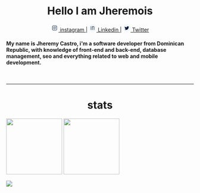 <h1  align="center">Hello I am Jheremois</h1>
<p align='center'>
<a href="https://www.instagram.com/shuniata_jc/" alt='ig'>
<svg width="20" height="20" viewBox="0 0 20 20" fill="none" xmlns="http://www.w3.org/2000/svg">
<circle cx="10" cy="10" r="10" fill="#F1F6F9"/>
<rect x="4.30005" y="4.30005" width="11.4" height="11.4" rx="1.5" fill="#F1F6F9" stroke="#0E1A38"/>
<circle cx="9.90405" cy="9.90393" r="2.5" stroke="#0E1A38"/>
<circle cx="13.3" cy="6.69998" r="0.6" fill="#0E1A38"/>
</svg> instagram
</a>|
<a href="https://www.linkedin.com/in/jheremy-ricardo-castro-guerrero-3a85521a0/">
<svg width="20" height="20" viewBox="0 0 20 20" fill="none" xmlns="http://www.w3.org/2000/svg">
<circle cx="10" cy="10" r="10" fill="#F1F6F9"/>
<rect x="4.3999" y="4.40002" width="11.2" height="11" rx="5.5" fill="#F1F6F9"/>
<path d="M6.3999 15.2V5.19995H5.3999V15.2H6.3999ZM8.97133 5.19995V15.2H9.97133V5.19995H8.97133ZM9.47133 7.39995C9.72327 7.83184 9.72322 7.83187 9.72319 7.83188C9.7232 7.83188 9.72318 7.83189 9.7232 7.83188C9.72323 7.83186 9.72331 7.83182 9.72344 7.83174C9.72371 7.83159 9.72417 7.83131 9.72485 7.83092C9.72619 7.83014 9.72834 7.8289 9.73128 7.8272C9.73715 7.82381 9.74617 7.81862 9.75813 7.81178C9.78206 7.7981 9.81779 7.77783 9.8638 7.75213C9.95588 7.70072 10.0889 7.62773 10.251 7.54244C10.5763 7.37129 11.0137 7.15315 11.4696 6.96051C11.931 6.76548 12.3861 6.60746 12.753 6.54223C12.9369 6.50954 13.073 6.50502 13.1642 6.51734C13.2545 6.52952 13.2577 6.55145 13.2412 6.53296L13.9872 5.86694C13.7921 5.64846 13.5319 5.55788 13.298 5.52632C13.065 5.49488 12.816 5.51536 12.578 5.55767C12.1012 5.64244 11.5652 5.83442 11.0803 6.0394C10.5896 6.24675 10.1253 6.47861 9.78538 6.65747C9.6149 6.74717 9.4745 6.82418 9.37629 6.87902C9.32716 6.90645 9.28853 6.92837 9.26189 6.94359C9.24857 6.95121 9.23824 6.95715 9.2311 6.96128C9.22753 6.96334 9.22475 6.96495 9.22279 6.96609C9.22181 6.96666 9.22104 6.96711 9.22047 6.96744C9.22019 6.9676 9.21996 6.96774 9.21978 6.96784C9.21969 6.96789 9.21959 6.96795 9.21955 6.96797C9.21946 6.96802 9.2194 6.96806 9.47133 7.39995ZM13.2412 6.53296C13.2206 6.50982 13.2345 6.51534 13.2628 6.59681C13.2879 6.66921 13.3144 6.77223 13.3402 6.90889C13.3916 7.18176 13.4318 7.54551 13.4613 7.97782C13.5203 8.83997 13.5338 9.92501 13.5249 10.9958C13.516 12.0644 13.485 13.1093 13.4561 13.8876C13.4416 14.2766 13.4277 14.5986 13.4174 14.8232C13.4123 14.9355 13.4081 15.0234 13.4051 15.0831C13.4037 15.113 13.4025 15.1358 13.4018 15.151C13.4014 15.1587 13.4011 15.1645 13.4009 15.1683C13.4008 15.1702 13.4007 15.1716 13.4007 15.1725C13.4006 15.173 13.4006 15.1734 13.4006 15.1736C13.4006 15.1737 13.4006 15.1738 13.4006 15.1738C13.4006 15.1738 13.4006 15.1739 13.8999 15.2C14.3992 15.226 14.3992 15.226 14.3992 15.2259C14.3992 15.2258 14.3992 15.2257 14.3992 15.2256C14.3993 15.2253 14.3993 15.2249 14.3993 15.2244C14.3994 15.2233 14.3994 15.2218 14.3995 15.2197C14.3998 15.2157 14.4001 15.2097 14.4005 15.2018C14.4013 15.186 14.4024 15.1626 14.4039 15.1322C14.4069 15.0714 14.4112 14.9824 14.4164 14.8689C14.4268 14.6419 14.4408 14.317 14.4554 13.9248C14.4845 13.1407 14.5159 12.0855 14.5249 11.0041C14.5338 9.9249 14.5206 8.80993 14.459 7.90959C14.4283 7.46064 14.3848 7.05252 14.3229 6.72383C14.292 6.55971 14.2545 6.40452 14.2075 6.26891C14.1635 6.14238 14.0971 5.99008 13.9872 5.86694L13.2412 6.53296Z" fill="#0E1A38"/>
</svg> Linkedin
</a>|
<a href="https://twitter.com/jheremois"> 
<svg width="20" height="20" viewBox="0 0 20 20" fill="none" xmlns="http://www.w3.org/2000/svg">
<circle cx="10" cy="10" r="10" fill="#F1F6F9"/>
<g clip-path="url(#clip0)">
<path d="M16 6.67927C15.5537 6.87502 15.0782 7.00477 14.5825 7.06777C15.0925 6.76327 15.4818 6.28477 15.6648 5.70802C15.1893 5.99152 14.6642 6.19177 14.1047 6.30352C13.6532 5.82277 13.0097 5.52502 12.3077 5.52502C10.9457 5.52502 9.84925 6.63052 9.84925 7.98577C9.84925 8.18077 9.86575 8.36827 9.90625 8.54677C7.861 8.44702 6.05125 7.46677 4.8355 5.97352C4.62325 6.34177 4.49875 6.76327 4.49875 7.21702C4.49875 8.06902 4.9375 8.82427 5.5915 9.26152C5.19625 9.25402 4.8085 9.13927 4.48 8.95852C4.48 8.96602 4.48 8.97577 4.48 8.98552C4.48 10.181 5.33275 11.174 6.451 11.4028C6.25075 11.4575 6.0325 11.4838 5.806 11.4838C5.6485 11.4838 5.4895 11.4748 5.34025 11.4418C5.659 12.416 6.5635 13.1323 7.639 13.1555C6.802 13.8103 5.73925 14.2048 4.58875 14.2048C4.387 14.2048 4.1935 14.1958 4 14.171C5.08975 14.8738 6.38125 15.275 7.774 15.275C12.301 15.275 14.776 11.525 14.776 8.27452C14.776 8.16577 14.7722 8.06077 14.767 7.95652C15.2552 7.61002 15.6655 7.17727 16 6.67927Z" fill="#0E1A38"/>
</g>
<defs>
<clipPath id="clip0">
<rect width="12" height="12" fill="white" transform="translate(4 4.40002)"/>
</clipPath>
</defs>
</svg> Twitter
</a>

<br>

<h4>  My name is Jheremy Castro, i'm a software developer from Dominican Republic, with knowledge of front-end and back-end, database management, seo and everything related to web and mobile development.</h4>
<br>

---

<h1 id ="stats" align='center'> stats</h1>

<p>
<img height=150 src="https://github-readme-stats.vercel.app/api/top-langs/?username=jheremois&layout=compact&theme=tokyonight&hide=html">
<img height=150 src="https://github-readme-stats.vercel.app/api?username=jheremois&count_private=true&show_icons=true&theme=tokyonight">
</p>

<img src="https://komarev.com/ghpvc/?username=jheremois">

